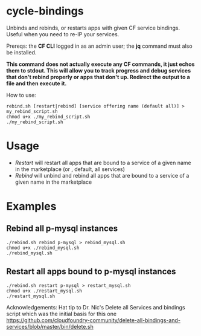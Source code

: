 # cycle-bindings
Unbinds and rebinds, or restarts apps with given CF service bindings.  Useful when you need to re-IP your services.

Prereqs:  the **CF CLI** logged in as an admin user; the **jq** command must also be installed.

**This command does not actually execute any CF commands, it just echos them to stdout.  This will allow you to track progress and debug services that don't rebind properly or apps that don't up.  Redirect the output to a file and then execute it.**

How to use:
```
rebind.sh [restart|rebind] [service offering name (default all)] > my_rebind_script.sh
chmod u+x ./my_rebind_script.sh
./my_rebind_script.sh
```
# Usage
- *Restart* will restart all apps that are bound to a service of a given name in the marketplace (or , default, all services)
- *Rebind* will unbind and rebind all apps that are bound to a service of a given name in the marketplace

# Examples

## Rebind all p-mysql instances
```
./rebind.sh rebind p-mysql > rebind_mysql.sh
chmod u+x ./rebind_mysql.sh 
./rebind_mysql.sh
```
## Restart all apps bound to p-mysql instances
```
./rebind.sh restart p-mysql > restart_mysql.sh
chmod u+x ./restart_mysql.sh 
./restart_mysql.sh
```

Acknowledgements:  Hat tip to Dr. Nic's Delete all Services and bindings script which was the initial basis for this one https://github.com/cloudfoundry-community/delete-all-bindings-and-services/blob/master/bin/delete.sh
